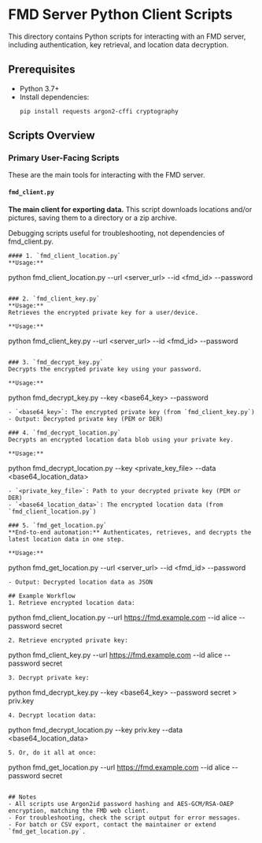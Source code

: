 # FMD Server Python Client Scripts

This directory contains Python scripts for interacting with an FMD server, including authentication, key retrieval, and location data decryption.

## Prerequisites
- Python 3.7+
- Install dependencies:
  ```
  pip install requests argon2-cffi cryptography
  ```

## Scripts Overview
### Primary User-Facing Scripts

These are the main tools for interacting with the FMD server.

#### `fmd_client.py`
**The main client for exporting data.** This script downloads locations and/or pictures, saving them to a directory or a zip archive.

Debugging scripts useful for troubleshooting, not dependencies of fmd_client.py.
```
#### 1. `fmd_client_location.py`
**Usage:**
```
python fmd_client_location.py --url <server_url> --id <fmd_id> --password <password>
```

### 2. `fmd_client_key.py`
**Usage:**
Retrieves the encrypted private key for a user/device.

**Usage:**
```
python fmd_client_key.py --url <server_url> --id <fmd_id> --password <password>
```

### 3. `fmd_decrypt_key.py`
Decrypts the encrypted private key using your password.

**Usage:**
```
python fmd_decrypt_key.py --key <base64_key> --password <password>
```
- `<base64_key>`: The encrypted private key (from `fmd_client_key.py`)
- Output: Decrypted private key (PEM or DER)

### 4. `fmd_decrypt_location.py`
Decrypts an encrypted location data blob using your private key.

**Usage:**
```
python fmd_decrypt_location.py --key <private_key_file> --data <base64_location_data>
```
- `<private_key_file>`: Path to your decrypted private key (PEM or DER)
- `<base64_location_data>`: The encrypted location data (from `fmd_client_location.py`)

### 5. `fmd_get_location.py`
**End-to-end automation:** Authenticates, retrieves, and decrypts the latest location data in one step.

**Usage:**
```
python fmd_get_location.py --url <server_url> --id <fmd_id> --password <password>
```
- Output: Decrypted location data as JSON

## Example Workflow
1. Retrieve encrypted location data:
   ```
   python fmd_client_location.py --url https://fmd.example.com --id alice --password secret
   ```
2. Retrieve encrypted private key:
   ```
   python fmd_client_key.py --url https://fmd.example.com --id alice --password secret
   ```
3. Decrypt private key:
   ```
   python fmd_decrypt_key.py --key <base64_key> --password secret > priv.key
   ```
4. Decrypt location data:
   ```
   python fmd_decrypt_location.py --key priv.key --data <base64_location_data>
   ```
5. Or, do it all at once:
   ```
   python fmd_get_location.py --url https://fmd.example.com --id alice --password secret
   ```

## Notes
- All scripts use Argon2id password hashing and AES-GCM/RSA-OAEP encryption, matching the FMD web client.
- For troubleshooting, check the script output for error messages.
- For batch or CSV export, contact the maintainer or extend `fmd_get_location.py`.
